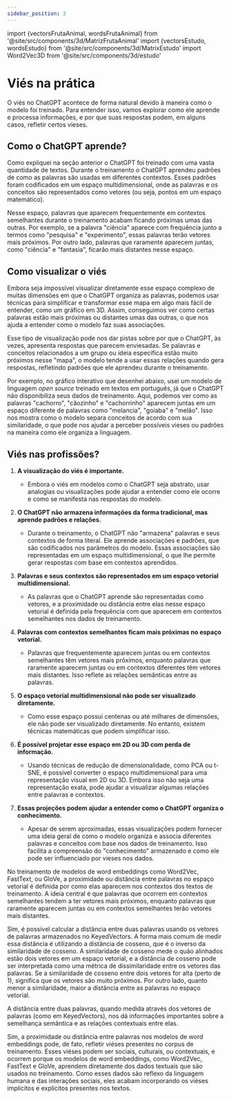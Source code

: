 ```yaml
---
sidebar_position: 3
---
```

import {vectorsFrutaAnimal, wordsFrutaAnimal} from '@site/src/components/3d/MatrizFrutaAnimal'
import {vectorsEstudo, wordsEstudo} from '@site/src/components/3d/MatrixEstudo'
import Word2Vec3D from '@site/src/components/3d/estudo'

# Viés na prática
O viés no ChatGPT acontece de forma natural devido à maneira como o modelo foi treinado. Para entender isso, vamos explorar como ele aprende e processa informações, e por que suas respostas podem, em alguns casos, refletir certos vieses.

## Como o ChatGPT aprende?
Como expliquei na seção anterior o ChatGPT foi treinado com uma vasta quantidade de textos. Durante o treinamento o ChatGPT aprendeu padrões de como as palavras são usadas em diferentes contextos. Esses padrões foram codificados em um espaço multidimensional, onde as palavras e os conceitos são representados como vetores (ou seja, pontos em um espaço matemático).

Nesse espaço, palavras que aparecem frequentemente em contextos semelhantes durante o treinamento acabam ficando próximas umas das outras. Por exemplo, se a palavra "ciência" aparece com frequência junto a termos como "pesquisa" e "experimento", essas palavras terão vetores mais próximos. Por outro lado, palavras que raramente aparecem juntas, como "ciência" e "fantasia", ficarão mais distantes nesse espaço.

## Como visualizar o viés
Embora seja impossível visualizar diretamente esse espaço complexo de muitas dimensões em que o ChatGPT organiza as palavras, podemos usar técnicas para simplificar e transformar esse mapa em algo mais fácil de entender, como um gráfico em 3D. Assim, conseguimos ver como certas palavras estão mais próximas ou distantes umas das outras, o que nos ajuda a entender como o modelo faz suas associações.

Esse tipo de visualização pode nos dar pistas sobre por que o ChatGPT, às vezes, apresenta respostas que parecem enviesadas. Se palavras e conceitos relacionados a um grupo ou ideia específica estão muito próximos nesse "mapa", o modelo tende a usar essas relações quando gera respostas, refletindo padrões que ele aprendeu durante o treinamento.

Por exemplo, no gráfico interativo que desenhei abaixo, usei um modelo de linguagem *open source* treinado em textos em português, já que o ChatGPT não disponibiliza seus dados de treinamento. Aqui, podemos ver como as palavras "cachorro", "cãozinho" e "cachorrinho" aparecem juntas em um espaço diferente de palavras como "melancia", "goiaba" e "melão". Isso nos mostra como o modelo separa conceitos de acordo com sua similaridade, o que pode nos ajudar a perceber possíveis vieses ou padrões na maneira como ele organiza a linguagem.

<Word2Vec3D words={wordsFrutaAnimal} vectors={vectorsFrutaAnimal} />

## Viés nas profissões?

<Word2Vec3D words={wordsEstudo} vectors={vectorsEstudo} />


1. **A visualização do viés é importante.**
   - Embora o viés em modelos como o ChatGPT seja abstrato, usar analogias ou visualizações pode ajudar a entender como ele ocorre e como se manifesta nas respostas do modelo.

2. **O ChatGPT não armazena informações da forma tradicional, mas aprende padrões e relações.**
   - Durante o treinamento, o ChatGPT não "armazena" palavras e seus contextos de forma literal. Ele aprende associações e padrões, que são codificados nos parâmetros do modelo. Essas associações são representadas em um espaço multidimensional, o que lhe permite gerar respostas com base em contextos aprendidos.

3. **Palavras e seus contextos são representados em um espaço vetorial multidimensional.**
   - As palavras que o ChatGPT aprende são representadas como vetores, e a proximidade ou distância entre elas nesse espaço vetorial é definida pela frequência com que aparecem em contextos semelhantes nos dados de treinamento.

4. **Palavras com contextos semelhantes ficam mais próximas no espaço vetorial.**
   - Palavras que frequentemente aparecem juntas ou em contextos semelhantes têm vetores mais próximos, enquanto palavras que raramente aparecem juntas ou em contextos diferentes têm vetores mais distantes. Isso reflete as relações semânticas entre as palavras.

5. **O espaço vetorial multidimensional não pode ser visualizado diretamente.**
   - Como esse espaço possui centenas ou até milhares de dimensões, ele não pode ser visualizado diretamente. No entanto, existem técnicas matemáticas que podem simplificar isso.

6. **É possível projetar esse espaço em 2D ou 3D com perda de informação.**
   - Usando técnicas de redução de dimensionalidade, como PCA ou t-SNE, é possível converter o espaço multidimensional para uma representação visual em 2D ou 3D. Embora isso não seja uma representação exata, pode ajudar a visualizar algumas relações entre palavras e contextos.

7. **Essas projeções podem ajudar a entender como o ChatGPT organiza o conhecimento.**
   - Apesar de serem aproximadas, essas visualizações podem fornecer uma ideia geral de como o modelo organiza e associa diferentes palavras e conceitos com base nos dados de treinamento. Isso facilita a compreensão do "conhecimento" armazenado e como ele pode ser influenciado por vieses nos dados.




No treinamento de modelos de word embeddings como Word2Vec, FastText, ou GloVe, a proximidade ou distância entre palavras no espaço vetorial é definida por como elas aparecem nos contextos dos textos de treinamento. A ideia central é que palavras que ocorrem em contextos semelhantes tendem a ter vetores mais próximos, enquanto palavras que raramente aparecem juntas ou em contextos semelhantes terão vetores mais distantes. 

Sim, é possível calcular a distância entre duas palavras usando os vetores de palavras armazenados no KeyedVectors. A forma mais comum de medir essa distância é utilizando a distância de cosseno, que é o inverso da similaridade de cosseno. A similaridade de cosseno mede o quão alinhados estão dois vetores em um espaço vetorial, e a distância de cosseno pode ser interpretada como uma métrica de dissimilaridade entre os vetores das palavras.
Se a similaridade de cosseno entre dois vetores for alta (perto de 1), significa que os vetores são muito próximos. Por outro lado, quanto menor a similaridade, maior a distância entre as palavras no espaço vetorial.

A distância entre duas palavras, quando medida através dos vetores de palavras (como em KeyedVectors), nos dá informações importantes sobre a semelhança semântica e as relações contextuais entre elas. 

Sim, a proximidade ou distância entre palavras nos modelos de word embeddings pode, de fato, refletir viéses presentes no corpus de treinamento. Esses viéses podem ser sociais, culturais, ou contextuais, e ocorrem porque os modelos de word embeddings, como Word2Vec, FastText e GloVe, aprendem diretamente dos dados textuais que são usados no treinamento. Como esses dados são reflexo da linguagem humana e das interações sociais, eles acabam incorporando os viéses implícitos e explícitos presentes nos textos.